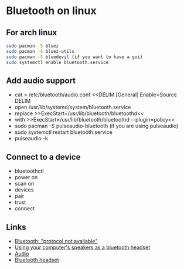 # Bluetooth on linux

## For arch linux

```bash
sudo pacman -S bluez
sudo pacman -S bluez-utils
sudo pacman -S bluedevil (if you want to have a gui)
sudo systemctl enable bluetooth.service
```

## Add audio support

* cat > /etc/bluetooth/audio.conf <<DELIM
[General]
Enable=Source
DELIM
* open /usr/lib/systemd/system/bluetooth.service
* replace >>ExecStart=/usr/lib/bluetooth/bluetoothd<<
* with >>ExecStart=/usr/lib/bluetooth/bluetoothd --plugin=policy<<
* sudo pacman -S pulseaudio-bluetooth (if you are using pulseaudio)
* sudo systemctl restart bluetooth.service
* pulseaudio -k

## Connect to a device

* bluetoothctl
* power on
* scan on
* devices
* pair <mac address>
* trust <mac address>
* connect <mac address>

## Links

* [Bluetooth: "protocol not available"](https://bbs.archlinux.org/viewtopic.php?id=222083)
* [Using your computer's speakers as a bluetooth headset](https://wiki.archlinux.org/index.php/bluetooth#Using_your_computer.27s_speakers_as_a_bluetooth_headset)
* [Audio](https://wiki.archlinux.org/index.php/bluetooth#Audio)
* [Bluetooth headset](https://wiki.archlinux.org/index.php/Bluetooth_headset)

